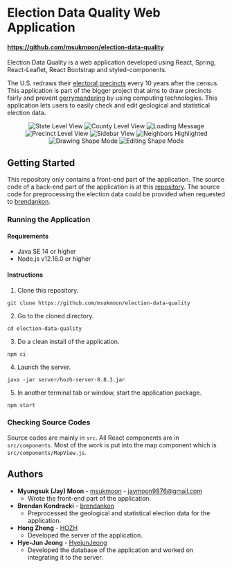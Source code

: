 # Election Data Quality Web Application

#### https://github.com/msukmoon/election-data-quality

Election Data Quality is a web application developed using React, Spring, React-Leaflet, React Bootstrap and styled-components.

The U.S. redraws their [electoral precincts](https://en.wikipedia.org/wiki/Electoral_precinct) every 10 years after the census. This application is part of the bigger project that aims to draw precincts fairly and prevent [gerrymandering](https://en.wikipedia.org/wiki/Gerrymandering) by using computing technologies. This application lets users to easily check and edit geological and statistical election data.

<p align="center">
  <img src="doc/screenshots/states.png" title="State Level View">
  <img src="doc/screenshots/counties.png" title="County Level View">
  <img src="doc/screenshots/loading.png" title="Loading Message">
  <img src="doc/screenshots/precincts.png" title="Precinct Level View">
  <img src="doc/screenshots/sidebar.png" title="Sidebar View">
  <img src="doc/screenshots/neighbors.png" title="Neighbors Highlighted">
  <img src="doc/screenshots/drawing.png" title="Drawing Shape Mode">
  <img src="doc/screenshots/editing.png" title="Editing Shape Mode">
</p>

## Getting Started

This repository only contains a front-end part of the application. The source code of a back-end part of the application is at this [repository](https://github.com/HOZH/hozh-416). The source code for preprocessing the election data could be provided when requested to [brendankon](https://github.com/brendankon).

### Running the Application

#### Requirements

- Java SE 14 or higher
- Node.js v12.16.0 or higher

#### Instructions

1. Clone this repository.

```shell
git clone https://github.com/msukmoon/election-data-quality
```

2. Go to the cloned directory.

```shell
cd election-data-quality
```

3. Do a clean install of the application.

```shell
npm ci
```

4. Launch the server.

```shell
java -jar server/hozh-server-0.8.3.jar
```

5. In another terminal tab or window, start the application package.

```shell
npm start
```

### Checking Source Codes

Source codes are mainly in `src`. All React components are in `src/components`. Most of the work is put into the map component which is `src/components/MapView.js`.

## Authors

- **Myungsuk (Jay) Moon** - [msukmoon](https://github.com/msukmoon) - jaymoon9876@gmail.com
  - Wrote the front-end part of the application.
- **Brendan Kondracki** - [brendankon](https://github.com/brendankon)
  - Preprocessed the geological and statistical election data for the application.
- **Hong Zheng** - [HOZH](https://github.com/HOZH)
  - Developed the server of the application.
- **Hye-Jun Jeong** - [HyejunJeong](https://github.com/HyejunJeong)
  - Developed the database of the application and worked on integrating it to the server.
